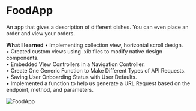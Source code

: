 # FoodApp

An app that gives a description of different dishes. You can even place an order and view your orders.


**What I learned**
•	Implementing collection view, horizontal scroll design.\
•	Created custom views using .xib files to modify native design components.\
•	Embedded View Controllers in a Navigation Controller.\
•	Create One Generic Function to Make Different Types of API Requests.\
•	Saving User Onboarding Status with User Defaults.\
•	Implemented a function to help us generate a URL Request based on the endpoint, method, and parameters.




<img alt = "FoodApp" src = "https://github.com/SukhrajBirSingh/FoodApp/blob/main/foodApp.png?raw=true">
 
